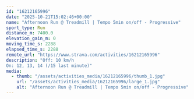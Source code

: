 ```yaml
---
id: "16212165996"
date: "2025-10-21T15:02:46+00:00"
name: "Afternoon Run @ Treadmill | Tempo 5min on/off - Progressive"
sport_type: Run
distance_m: 7400.0
elevation_gain_m: 0
moving_time_s: 2288
elapsed_time_s: 2288
remote_url: "https://www.strava.com/activities/16212165996"
description: "Off: 10 km/h
On: 12, 13, 14 (/15 last minute)"
media:
  - thumb: "/assets/activities_media/16212165996/thumb_1.jpg"
    url: "/assets/activities_media/16212165996/large_1.jpg"
    alt: "Afternoon Run @ Treadmill | Tempo 5min on/off - Progressive"
---
```

